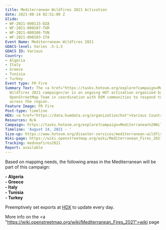 ```yaml
---
title: Mediterranean Wildfires 2021 Activation
date: 2021-08-14 02:51:00 Z
Glide:
- WF-2021-000115-DZA
- WF-2021-000107-TUR
- WF-2021-000106-TUN
- WF-2021-000103-ITA
Event Name: Mediterranean Wildfires 2021
GDACS-level: Varies .5-1.5
GDACS ID: Various
Country:
- Algeria
- Italy
- Greece
- Tunisia
- Turkey
Event type: FR Fire
Summary Text: The <a href="https://tasks.hotosm.org/explore?campaign=Mediterranean%20Wildfires%202021">Mediterranean
  Wildfires 2021 campaign</a> is an ongoing HOT activation organized by the Humanitarian
  OpenStreetMap Team in coordination with OSM communities to respond to wildfires
  across the region.
Feature Image: FR Fire
Post-type: timeline
HDX: <a href="https://data.humdata.org/organization/hot">Various Countries</a>
Resources: N/A
Campaign: https://tasks.hotosm.org/explore?campaign=Mediterranean%20Wildfires%202021
Timeline: 'August 14, 2021 - '
Size-up: https://www.hotosm.org/disaster-services/mediterranean-wildfires-2021/
Wiki-page: https://wiki.openstreetmap.org/wiki/Mediterranean_Fires_2021
Tracking: medseafires2021
Report: available
---
```


Based on mapping needs, the following areas in the Mediterranean will be part of this campaign:

<strong>- Algeria</strong><br>
<strong>- Greece</strong><br>
<strong>- Italy</strong><br>
<strong>- Tunisia</strong><br>
<strong>- Turkey</strong><br>

Preemptively set exports at <a href="https://data.humdata.org/organization/hot">HDX</a> to update every day.

More info on the <a "https://wiki.openstreetmap.org/wiki/Mediterranean_Fires_2021">wiki page</a>